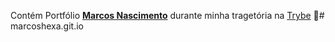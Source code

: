 Contém Portfólio __[Marcos Nascimento](https://www.linkedin.com/in/marcos-nascimento-257094240/)__ durante minha tragetória na [Trybe](https://www.betrybe.com/) :rocket:# marcoshexa.git.io
